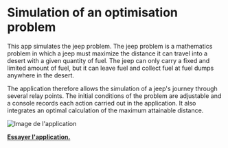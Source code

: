 # Simulation of an optimisation problem

This app simulates the jeep problem. The jeep problem is a mathematics problem in which a jeep must maximize the distance it can travel into a desert with a given quantity of fuel. The jeep can only carry a fixed and limited amount of fuel, but it can leave fuel and collect fuel at fuel dumps anywhere in the desert.

The application therefore allows the simulation of a jeep's journey through several relay points. The initial conditions of the problem are adjustable and a console records each action carried out in the application. It also integrates an optimal calculation of the maximum attainable distance. 

![Image de l'application](http://adrienchkirate.com/app/jeep/img/capture.png)

**[Essayer l'application.](http://adrienchkirate.com/app/jeep/)**
